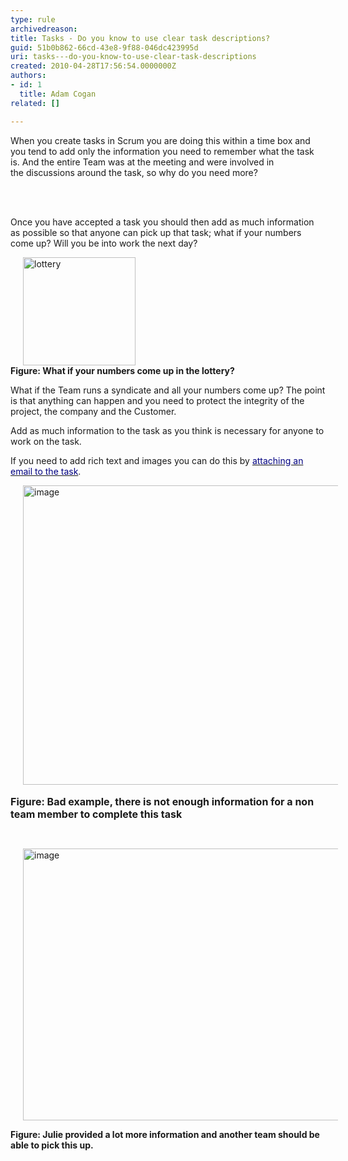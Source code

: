 ```yaml
---
type: rule
archivedreason: 
title: Tasks - Do you know to use clear task descriptions?
guid: 51b0b862-66cd-43e8-9f88-046dc423995d
uri: tasks---do-you-know-to-use-clear-task-descriptions
created: 2010-04-28T17:56:54.0000000Z
authors:
- id: 1
  title: Adam Cogan
related: []

---
```




  <p>When you create tasks in Scrum you are doing this within a time box and you tend to add only the information you need to remember what the task is. And the entire Team was at the meeting and were involved in the&#160;discussions around the task, so why do you need more? 
</p>

<br><excerpt class='endintro'></excerpt><br>

  <p>Once you have accepted a task you should then add as much information as possible so that anyone can pick up that task; what if your numbers come up? Will you be into work the next day?</p>
<p><img title="lottery" style="border-right-width&#58;0px;margin&#58;0px 20px;width&#58;180px;display&#58;inline;border-top-width&#58;0px;border-bottom-width&#58;0px;height&#58;173px;border-left-width&#58;0px;" alt="lottery" src="/PublishingImages/lottery.jpg" border="0" /> <br>
<strong>Figure&#58; What if your numbers come up in the lottery?</strong></p>
<p>What if the Team runs a syndicate and all your numbers come up? The point is that anything can happen and you need to protect the integrity of the project, the company and the Customer.</p>
<p>Add as much information to the task as you think is necessary for anyone to work on the task. </p>
<p>If you need to add rich text and images you can do this by <a shape="rect" href="/Pages/EnsureRelevantEmails.aspx" target="_blank"><font color="#000080">attaching an email to the task</font></a>.</p>
<p><img title="image" style="border-right-width&#58;0px;margin&#58;0px 20px;width&#58;800px;display&#58;inline;border-top-width&#58;0px;border-bottom-width&#58;0px;height&#58;479px;border-left-width&#58;0px;" alt="image" src="/PublishingImages/TaskDetail-badExample.png" border="0" />&#160;<br>
<font class="ms-rteCustom-FigureBad" size="+0"><strong class="CrossBack">Figure&#58; Bad example, there is not enough information for a non team member to complete this task</strong> </font></p>
<p>&#160;</p>
<p><img title="image" style="border-right-width&#58;0px;margin&#58;0px 20px;width&#58;800px;display&#58;inline;border-top-width&#58;0px;border-bottom-width&#58;0px;height&#58;435px;border-left-width&#58;0px;" alt="image" src="/PublishingImages/UserStoryOwner_Good.png" border="0" /> </p>
<p><strong class="ms-rteCustom-FigureGood">Figure&#58; Julie provided a lot more information and another team should be able to pick this up.</strong></p>



